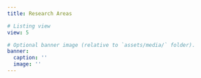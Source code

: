 ```yaml
---
title: Research Areas

# Listing view
view: 5

# Optional banner image (relative to `assets/media/` folder).
banner:
  caption: ''
  image: ''
---
```

